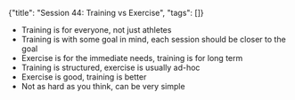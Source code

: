 {"title": "Session 44: Training vs Exercise", "tags": []}

* Training is for everyone, not just athletes
* Training is with some goal in mind, each session should be closer to the goal
* Exercise is for the immediate needs, training is for long term
* Training is structured, exercise is usually ad-hoc
* Exercise is good, training is better
* Not as hard as you think, can be very simple

